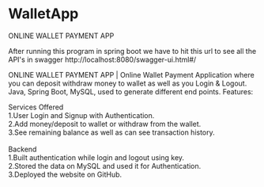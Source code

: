 # WalletApp
ONLINE WALLET PAYMENT APP

After running this program in spring boot we have to hit this url to see all the API's in swagger http://localhost:8080/swagger-ui.html#/

ONLINE WALLET PAYMENT APP | Online Wallet Payment Application where you can deposit withdraw money to wallet as well as you Login & Logout. Java, Spring Boot, MySQL, used to generate different end points. Features:

Services Offered</br>
1.User Login and Signup with Authentication.</br>
2.Add money/deposit to wallet or withdraw from the wallet.</br>
3.See remaining balance as well as can see transaction history. </br>
</br>
Backend</br>
1.Built authentication while login and logout using key.</br>
2.Stored the data on MySQL and used it for Authentication.</br>
3.Deployed the website on GitHub.</br>





